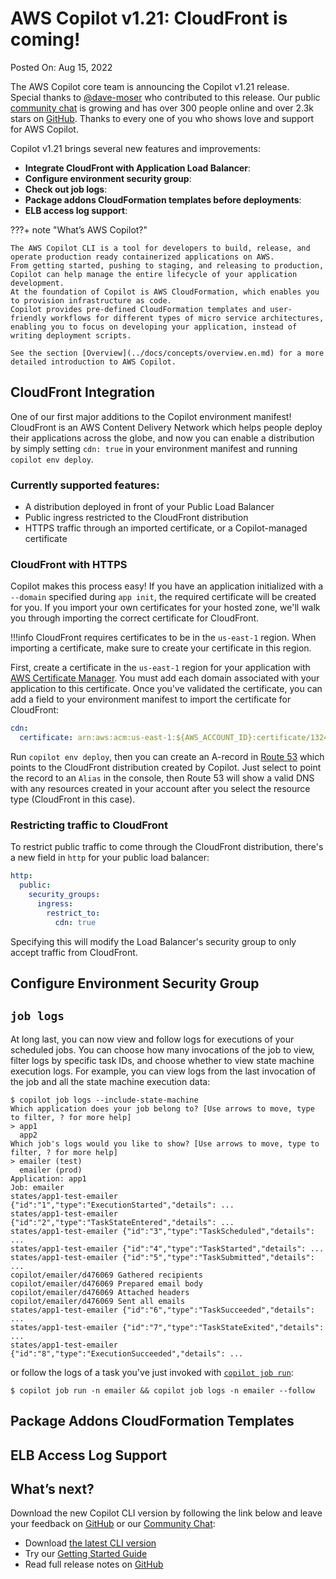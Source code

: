 # AWS Copilot v1.21: CloudFront is coming!

Posted On: Aug 15, 2022

The AWS Copilot core team is announcing the Copilot v1.21 release.  
Special thanks to [@dave-moser](https://github.com/dave-moser) who contributed to this release.
Our public [сommunity сhat](https://gitter.im/aws/copilot-cli) is growing and has over 300 people online and over 2.3k stars on [GitHub](http://github.com/aws/copilot-cli/).
Thanks to every one of you who shows love and support for AWS Copilot.

Copilot v1.21 brings several new features and improvements:

- **Integrate CloudFront with Application Load Balancer**:
- **Configure environment security group**:
- **Check out job logs**:
- **Package addons CloudFormation templates before deployments**:
- **ELB access log support**:

???+ note "What’s AWS Copilot?"

    The AWS Copilot CLI is a tool for developers to build, release, and operate production ready containerized applications on AWS.
    From getting started, pushing to staging, and releasing to production, Copilot can help manage the entire lifecycle of your application development.
    At the foundation of Copilot is AWS CloudFormation, which enables you to provision infrastructure as code.
    Copilot provides pre-defined CloudFormation templates and user-friendly workflows for different types of micro service architectures,
    enabling you to focus on developing your application, instead of writing deployment scripts.

    See the section [Overview](../docs/concepts/overview.en.md) for a more detailed introduction to AWS Copilot.

## CloudFront Integration

One of our first major additions to the Copilot environment manifest! CloudFront is an AWS Content Delivery Network which helps people deploy their applications across the globe, and now you can enable a distribution by simply setting `cdn: true` in your environment manifest and running `copilot env deploy`.

### Currently supported features:
- A distribution deployed in front of your Public Load Balancer
- Public ingress restricted to the CloudFront distribution
- HTTPS traffic through an imported certificate, or a Copilot-managed certificate

### CloudFront with HTTPS
Copilot makes this process easy! If you have an application initialized with a `--domain` specified during `app init`, the required certificate will be created for you. If you import your own certificates for your hosted zone, we'll walk you through importing the correct certificate for CloudFront.

!!!info
    CloudFront requires certificates to be in the `us-east-1` region. When importing a certificate, make sure to create your certificate in this region.

First, create a certificate in the `us-east-1` region for your application with [AWS Certificate Manager](https://aws.amazon.com/certificate-manager/). You must add each domain associated with your application to this certificate. Once you've validated the certificate, you can add a field to your environment manifest to import the certificate for CloudFront:
```yaml
cdn:
  certificate: arn:aws:acm:us-east-1:${AWS_ACCOUNT_ID}:certificate/13245665-h74x-4ore-jdnz-avs87dl11jd
```
Run `copilot env deploy`, then you can create an A-record in [Route 53](https://aws.amazon.com/route53/) which points to the CloudFront distribution created by Copilot. Just select to point the record to an `Alias` in the console, then Route 53 will show a valid DNS with any resources created in your account after you select the resource type (CloudFront in this case).

### Restricting traffic to CloudFront
To restrict public traffic to come through the CloudFront distribution, there's a new field in `http` for your public load balancer:
```yaml
http:
  public:
    security_groups:
      ingress:
        restrict_to:
          cdn: true
```
Specifying this will modify the Load Balancer's security group to only accept traffic from CloudFront.

## Configure Environment Security Group

## `job logs`
At long last, you can now view and follow logs for executions of your scheduled jobs. 
You can choose how many invocations of the job to view, filter logs by specific task IDs, and choose whether to view state machine execution logs. 
For example, you can view logs from the last invocation of the job and all the state machine execution data:
```console
$ copilot job logs --include-state-machine
Which application does your job belong to? [Use arrows to move, type to filter, ? for more help]
> app1
  app2
Which job's logs would you like to show? [Use arrows to move, type to filter, ? for more help]
> emailer (test)
  emailer (prod)
Application: app1
Job: emailer
states/app1-test-emailer {"id":"1","type":"ExecutionStarted","details": ...
states/app1-test-emailer {"id":"2","type":"TaskStateEntered","details": ...
states/app1-test-emailer {"id":"3","type":"TaskScheduled","details": ...
states/app1-test-emailer {"id":"4","type":"TaskStarted","details": ...
states/app1-test-emailer {"id":"5","type":"TaskSubmitted","details": ...
copilot/emailer/d476069 Gathered recipients
copilot/emailer/d476069 Prepared email body 
copilot/emailer/d476069 Attached headers
copilot/emailer/d476069 Sent all emails
states/app1-test-emailer {"id":"6","type":"TaskSucceeded","details": ...
states/app1-test-emailer {"id":"7","type":"TaskStateExited","details": ...
states/app1-test-emailer {"id":"8","type":"ExecutionSucceeded","details": ...

```
or follow the logs of a task you've just invoked with [`copilot job run`](../docs/commands/job-run.en.md):
```console
$ copilot job run -n emailer && copilot job logs -n emailer --follow
```
## Package Addons CloudFormation Templates

## ELB Access Log Support

## What’s next?

Download the new Copilot CLI version by following the link below and leave your feedback on [GitHub](https://github.com/aws/copilot-cli/) or our [Community Chat](https://gitter.im/aws/copilot-cli):

- Download [the latest CLI version](../docs/getting-started/install.en.md)
- Try our [Getting Started Guide](../docs/getting-started/first-app-tutorial.en.md)
- Read full release notes on [GitHub](https://github.com/aws/copilot-cli/releases/tag/v1.21.0)
